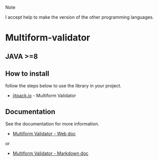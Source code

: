 > [!NOTE]
> I accept help to make the version of the other programming languages.

# Multiform-validator

## JAVA >=8

## How to install

follow the steps below to use the library in your project.

- [jitpack.io](https://jitpack.io/#Multiform-Validator/java) - Multiform Validator

## Documentation

See the documentation for more information.

- [Multiform Validator - Web doc](https://multiform-validator.github.io/java/)

or

- [Multiform Validator - Markdown doc](https://github.com/Multiform-Validator/java/tree/main/docs)